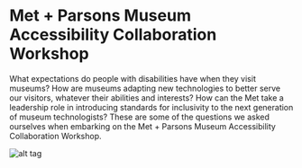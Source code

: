 Met + Parsons Museum Accessibility Collaboration Workshop
===

What expectations do people with disabilities have when they visit museums? How are museums adapting new technologies to better serve our visitors, whatever their abilities and interests? How can the Met take a leadership role in introducing standards for inclusivity to the next generation of museum technologists? These are some of the questions we asked ourselves when embarking on the Met + Parsons Museum Accessibility Collaboration Workshop.

![alt tag](http://www.metmuseum.org/~/media/Images/Blogs/Digital%20Media/2014/Met%20Parsons%201/7.jpg)